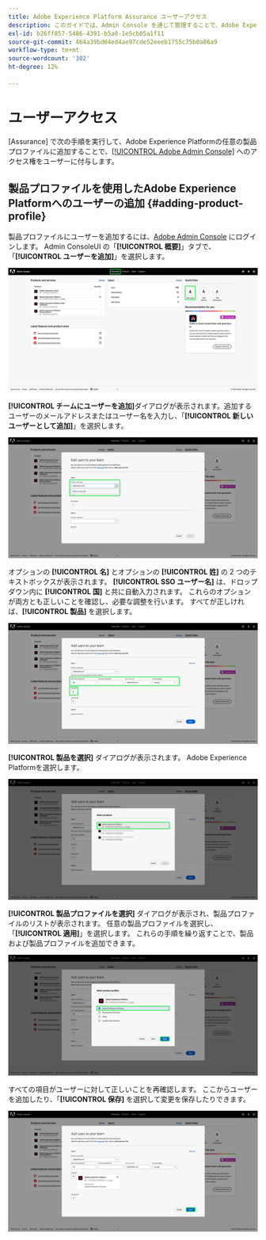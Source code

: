 ```yaml
---
title: Adobe Experience Platform Assurance ユーザーアクセス
description: このガイドでは、Admin Console を通じて管理することで、Adobe Experience Platform Assurance へのユーザーアクセスを保持する方法について説明します。
exl-id: b26ff857-5486-4391-b5a0-1e5cb05a1f11
source-git-commit: 464a39bd64ed4ae97cde52eeeb1755c75b0a86a9
workflow-type: tm+mt
source-wordcount: '302'
ht-degree: 12%

---
```


# ユーザーアクセス

[Assurance] で次の手順を実行して、Adobe Experience Platformの任意の製品プロファイルに追加することで、[[!UICONTROL Adobe Admin Console]](https://adminconsole.adobe.com/) へのアクセス権をユーザーに付与します。

## 製品プロファイルを使用したAdobe Experience Platformへのユーザーの追加 {#adding-product-profile}

製品プロファイルにユーザーを追加するには、[Adobe Admin Console](https://adminconsole.adobe.com/) にログインします。 Admin ConsoleUI の「**[!UICONTROL 概要]**」タブで、「**[!UICONTROL ユーザーを追加]**」を選択します。

![ 「Admin Consoleを追加」がハイライト表示されたユーザーページ ](./images/user-access/admin-console.png)

**[!UICONTROL チームにユーザーを追加]**&#x200B;ダイアログが表示されます。追加するユーザーのメールアドレスまたはユーザー名を入力し、「**[!UICONTROL 新しいユーザーとして追加]**」を選択します。

![ ユーザーを追加ダイアログで「メール」テキストボックスまたは「ユーザー名」テキストボックスがハイライト表示されます。](./images/user-access/add-users.png)

オプションの **[!UICONTROL 名]** とオプションの **[!UICONTROL 姓]** の 2 つのテキストボックスが表示されます。 **[!UICONTROL SSO ユーザー名]** は、ドロップダウン内に **[!UICONTROL 国]** と共に自動入力されます。 これらのオプションが両方とも正しいことを確認し、必要な調整を行います。 すべてが正しければ、**[!UICONTROL 製品]** を選択します。

![ ユーザーを追加ダイアログで、3 つの名前フィールドと 3 つの国フィールドがハイライト表示されています。](./images/user-access/name-and-products.png)

**[!UICONTROL 製品を選択]** ダイアログが表示されます。 Adobe Experience Platformを選択します。

![3 つの製品のリストと「Adobe Experience Platform」オプションがハイライト表示された製品を選択ダイアログ ](./images/user-access/select-products.png)

**[!UICONTROL 製品プロファイルを選択]** ダイアログが表示され、製品プロファイルのリストが表示されます。 任意の製品プロファイルを選択し、「**[!UICONTROL 適用]**」を選択します。 これらの手順を繰り返すことで、製品および製品プロファイルを追加できます。

![ 製品プロファイルを選択ダイアログで選択されハイライト表示されたオプション。](./images/user-access/select-product-profiles.png)

すべての項目がユーザーに対して正しいことを再確認します。 ここからユーザーを追加したり、「**[!UICONTROL 保存]** を選択して変更を保存したりできます。

![ すべての情報が入力された状態でチームダイアログにユーザーを追加し、「保存」を選択します。](./images/user-access/save-selections.png)

